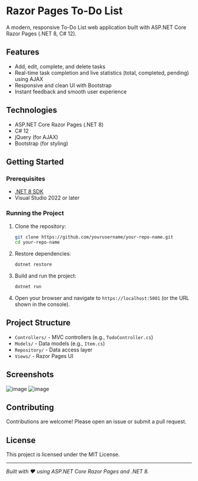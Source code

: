﻿# Razor Pages To-Do List

A modern, responsive To-Do List web application built with ASP.NET Core Razor Pages (.NET 8, C# 12).

## Features

- Add, edit, complete, and delete tasks
- Real-time task completion and live statistics (total, completed, pending) using AJAX
- Responsive and clean UI with Bootstrap
- Instant feedback and smooth user experience

## Technologies

- ASP.NET Core Razor Pages (.NET 8)
- C# 12
- jQuery (for AJAX)
- Bootstrap (for styling)

## Getting Started

### Prerequisites

- [.NET 8 SDK](https://dotnet.microsoft.com/download/dotnet/8.0)
- Visual Studio 2022 or later

### Running the Project

1. Clone the repository:
    ```bash
    git clone https://github.com/yourusername/your-repo-name.git
    cd your-repo-name
    ```

2. Restore dependencies:
    ```bash
    dotnet restore
    ```

3. Build and run the project:
    ```bash
    dotnet run
    ```

4. Open your browser and navigate to `https://localhost:5001` (or the URL shown in the console).

## Project Structure

- `Controllers/` - MVC controllers (e.g., `TodoController.cs`)
- `Models/` - Data models (e.g., `Item.cs`)
- `Repository/` - Data access layer
- `Views/` - Razor Pages UI

## Screenshots

![image](https://github.com/user-attachments/assets/e4d55544-b03d-44f8-aba5-126958a717bd)
![image](https://github.com/user-attachments/assets/43b3d65f-bc08-4304-bc69-054d1a5928cc)


## Contributing

Contributions are welcome! Please open an issue or submit a pull request.

## License

This project is licensed under the MIT License.

---

*Built with ❤️ using ASP.NET Core Razor Pages and .NET 8.*
